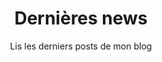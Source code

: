 ---
title: "Dernières news"
subtitle: "Lis les derniers posts de mon blog"
# meta description
description: "Lis les derniers posts de mon blog"
draft: false
---